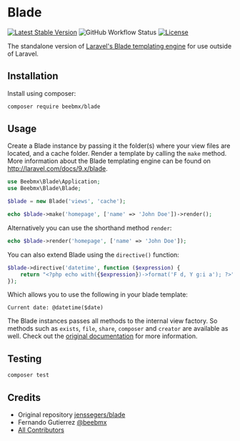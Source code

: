 # Blade

[![Latest Stable Version](https://poser.pugx.org/beebmx/blade/v)](//packagist.org/packages/beebmx/blade)
![GitHub Workflow Status](https://img.shields.io/github/workflow/status/beebmx/blade/run-tests?label=tests)
[![License](https://poser.pugx.org/beebmx/blade/license)](//packagist.org/packages/beebmx/blade)

The standalone version of [Laravel's Blade templating engine](https://laravel.com/docs/9.x/blade) for use outside of Laravel.

## Installation

Install using composer:

```bash
composer require beebmx/blade
```

## Usage

Create a Blade instance by passing it the folder(s) where your view files are located, and a cache folder. Render a template by calling the `make` method. More information about the Blade templating engine can be found on http://laravel.com/docs/9.x/blade.

```php
use Beebmx\Blade\Application;
use Beebmx\Blade\Blade;

$blade = new Blade('views', 'cache');

echo $blade->make('homepage', ['name' => 'John Doe'])->render();
```

Alternatively you can use the shorthand method `render`:

```php
echo $blade->render('homepage', ['name' => 'John Doe']);
```

You can also extend Blade using the `directive()` function:

```php
$blade->directive('datetime', function ($expression) {
    return "<?php echo with({$expression})->format('F d, Y g:i a'); ?>";
});
```

Which allows you to use the following in your blade template:

```
Current date: @datetime($date)
```

The Blade instances passes all methods to the internal view factory. So methods such as `exists`, `file`, `share`, `composer` and `creator` are available as well. Check out the [original documentation](https://laravel.com/docs/9.x/views) for more information.

## Testing

```bash
composer test
```

## Credits

- Original repository [jenssegers/blade](https://github.com/jenssegers/blade)
- Fernando Gutierrez [@beebmx](https://github.com/beebmx)
- [All Contributors](../../contributors)